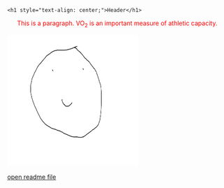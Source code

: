 <!DOCTYPE html>
<html>
<body>

	<h1 style="text-align: center;">Header</h1>

<span style="color:red">
	<p style="text-align: center;" title="Tooltip">This is a paragraph. VO<sub>2</sub> is an important measure of athletic capacity.</p>
</span>

<img src="sitesubfolder/Smile.png" width="300" height="300">

<a href="sitesubfolder/readme.md" target="_blank">open readme file</a>

</body>
</html>





[//]: # (Need a Centred Title, Picture, Colour text, hyperlink to readme.md)
